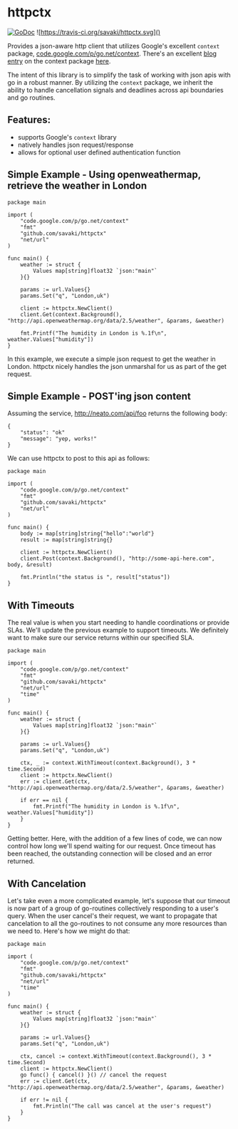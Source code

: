 httpctx
=======

[![GoDoc](https://godoc.org/github.com/savaki/httpctx?status.svg)](https://godoc.org/github.com/savaki/httpctx) ![https://travis-ci.org/savaki/httpctx.svg]()

Provides a json-aware http client that utilizes Google's excellent ```context``` package, [code.google.com/p/go.net/context](http://code.google.com/p/go.net/context).  There's an excellent [blog entry](http://blog.golang.org/context) on the context package [here](http://blog.golang.org/context).

The intent of this library is to simplify the task of working with json apis with go in a robust manner.  By utilizing the ```context``` package, we inherit the ability to handle cancellation signals and deadlines across api boundaries and go routines.

## Features:

* supports Google's ```context``` library
* natively handles json request/response
* allows for optional user defined authentication function

## Simple Example - Using openweathermap, retrieve the weather in London

```
package main

import (
	"code.google.com/p/go.net/context"
	"fmt"
	"github.com/savaki/httpctx"
	"net/url"
)

func main() {
	weather := struct {
		Values map[string]float32 `json:"main"`
	}{}

	params := url.Values{}
	params.Set("q", "London,uk")

	client := httpctx.NewClient()
	client.Get(context.Background(), "http://api.openweathermap.org/data/2.5/weather", &params, &weather)
	
	fmt.Printf("The humidity in London is %.1f\n", weather.Values["humidity"])
}
```

In this example, we execute a simple json request to get the weather in London.  httpctx nicely handles the json unmarshal for us as part of the get request. 

## Simple Example - POST'ing json content

Assuming the service, http://neato.com/api/foo returns the following body:

```
{
	"status": "ok"
	"message": "yep, works!"}
```

We can use httpctx to post to this api as follows:

```
package main

import (
	"code.google.com/p/go.net/context"
	"fmt"
	"github.com/savaki/httpctx"
	"net/url"
)

func main() {
	body := map[string]string{"hello":"world"}
	result := map[string]string{}

	client := httpctx.NewClient()
	client.Post(context.Background(), "http://some-api-here.com", body, &result)	
	fmt.Println("the status is ", result["status"])}
```

## With Timeouts

The real value is when you start needing to handle coordinations or provide SLAs.  We'll update the previous example to support timeouts.  We definitely want to make sure our service returns within our specified SLA.

```
package main

import (
	"code.google.com/p/go.net/context"
	"fmt"
	"github.com/savaki/httpctx"
	"net/url"
	"time"
)

func main() {
	weather := struct {
		Values map[string]float32 `json:"main"`
	}{}

	params := url.Values{}
	params.Set("q", "London,uk")

	ctx, _ := context.WithTimeout(context.Background(), 3 * time.Second)
	client := httpctx.NewClient()
	err := client.Get(ctx, "http://api.openweathermap.org/data/2.5/weather", &params, &weather)
	
	if err == nil {
		fmt.Printf("The humidity in London is %.1f\n", weather.Values["humidity"])
	}
}
```

Getting better.  Here, with the addition of a few lines of code, we can now control how long we'll spend waiting for our request.  Once timeout has been reached, the outstanding connection will be closed and an error returned.

## With Cancelation

Let's take even a more complicated example, let's suppose that our timeout is now part of a group of go-routines collectively responding to a user's query.  When the user cancel's their request, we want to propagate that cancelation to all the go-routines to not consume any more resources than we need to.  Here's how we might do that:

```
package main

import (
	"code.google.com/p/go.net/context"
	"fmt"
	"github.com/savaki/httpctx"
	"net/url"
	"time"
)

func main() {
	weather := struct {
		Values map[string]float32 `json:"main"`
	}{}

	params := url.Values{}
	params.Set("q", "London,uk")

	ctx, cancel := context.WithTimeout(context.Background(), 3 * time.Second)
	client := httpctx.NewClient()
	go func() { cancel() }() // cancel the request
	err := client.Get(ctx, "http://api.openweathermap.org/data/2.5/weather", &params, &weather)
	
	if err != nil {
		fmt.Println("The call was cancel at the user's request")
	}
}
```

